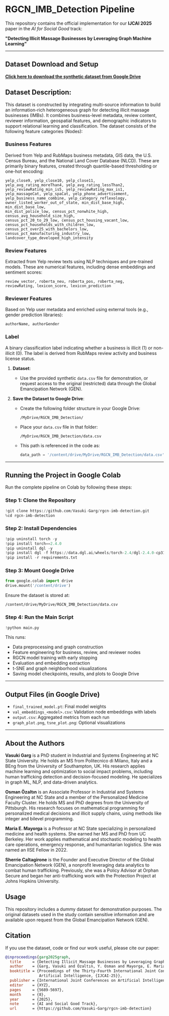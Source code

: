 # RGCN_IMB_Detection Pipeline

This repository contains the official implementation for our **IJCAI 2025** paper in the *AI for Social Good* track:

**"Detecting Illicit Massage Businesses by Leveraging Graph Machine Learning"**

---

## Dataset Download and Setup
**[Click here to download the synthetic dataset from Google Drive](https://drive.google.com/file/d/1bJYk59VQZ-2zDdBYdY5jjmTtVIBeZjAK/view?usp=sharing)**

## Dataset Description:
This dataset is constructed by integrating multi-source information to build an information-rich heterogeneous graph for detecting illicit massage businesses (IMBs). It combines business-level metadata, review content, reviewer information, geospatial features, and demographic indicators to support relational learning and classification.
The dataset consists of the following feature categories (Nodes):

### Business Features
Derived from Yelp and RubMaps business metadata, GIS data, the U.S. Census Bureau, and the National Land Cover Database (NLCD). These are primarily binary features, created through quantile-based thresholding or one-hot encoding:
```
yelp_close9, yelp_close10, yelp_close11, 
yelp_avg_rating_moreThan4, yelp_avg_rating_lessThan2, 
yelp_reviewRating_min_is5, yelp_reviewRating_max_is1, 
yelp_massageCat, yelp_spaCat, yelp_phone_advertisement, 
yelp_business_name_combine, yelp_category_reflexology, 
owner_listed_worker_out_of_state, min_dist_base_high, min_dist_base_low, 
min_dist_police_low, census_pct_nonwhite_high, census_avg_household_size_high, 
census_pct_20_to_29_low, census_pct_housing_vacant_low, 
census_pct_households_with_children_low, census_pct_over25_with_bachelors_low, 
census_pct_manufacturing_industry_low, landcover_type_developed_high_intensity
```
### Review Features
Extracted from Yelp review texts using NLP techniques and pre-trained models. These are numerical features, including dense embeddings and sentiment scores:
```
review_vector, roberta_neu, roberta_pos, roberta_neg, 
reviewRating, lexicon_score, lexicon_prediction
```
### Reviewer Features
Based on Yelp user metadata and enriched using external tools (e.g., gender prediction libraries):
```
authorName, authorGender
```
### Label
A binary classification label indicating whether a business is illicit (1) or non-illicit (0). The label is derived from RubMaps review activity and business license status.

1. **Dataset**:
   - Use the provided synthetic `data.csv` file for demonstration, or request access to the original (restricted) data through the Global Emancipation Network (GEN).

2. **Save the Dataset to Google Drive**:
   - Create the following folder structure in your Google Drive:
     ```
     /MyDrive/RGCN_IMB_Detection/
     ```
   - Place your `data.csv` file in that folder:
     ```
     /MyDrive/RGCN_IMB_Detection/data.csv
     ```
   - This path is referenced in the code as:
     ```python
     data_path = '/content/drive/MyDrive/RGCN_IMB_Detection/data.csv'
     ```

---

## Running the Project in Google Colab

Run the complete pipeline on Colab by following these steps:

### Step 1: Clone the Repository
```python
!git clone https://github.com/Vasuki-Garg/rgcn-imb-detection.git
%cd rgcn-imb-detection
```

### Step 2: Install Dependencies
```python
!pip uninstall torch -y
!pip install torch==2.4.0
!pip uninstall dgl -y
!pip install dgl -f https://data.dgl.ai/wheels/torch-2.4/dgl-2.4.0-cp311-cp311-manylinux1_x86_64.whl
!pip install -r requirements.txt
```

### Step 3: Mount Google Drive
```python
from google.colab import drive
drive.mount('/content/drive')
```
Ensure the dataset is stored at:
```
/content/drive/MyDrive/RGCN_IMB_Detection/data.csv
```

### Step 4: Run the Main Script
```python
!python main.py
```

This runs:
- Data preprocessing and graph construction
- Feature engineering for business, review, and reviewer nodes
- RGCN model training with early stopping
- Evaluation and embedding extraction
- t-SNE and graph neighborhood visualizations
- Saving model checkpoints, results, and plots to Google Drive

---

## Output Files (in Google Drive)
- `final_trained_model.pt`: Final model weights
- `val_embeddings_<model>.csv`: Validation node embeddings with labels
- `output.csv`: Aggregated metrics from each run
- `graph_plot.png`, `tsne_plot.png`: Optional visualizations

---

## About the Authors
**Vasuki Garg** is a PhD student in Industrial and Systems Engineering at NC State University. He holds an MS from Politecnico di Milano, Italy and a BEng from the University of Southampton, UK. His research applies machine learning and optimization to social impact problems, including human trafficking detection and decision-focused modeling. He specializes in graph ML, NLP, and data-driven analytics.

**Osman Özaltın** is an Associate Professor in Industrial and Systems Engineering at NC State and a member of the Personalized Medicine Faculty Cluster. He holds MS and PhD degrees from the University of Pittsburgh. His research focuses on mathematical programming for personalized medical decisions and illicit supply chains, using methods like integer and bilevel programming.

**Maria E. Mayorga** is a Professor at NC State specializing in personalized medicine and health systems. She earned her MS and PhD from UC Berkeley. Her work applies mathematical and stochastic modeling to health care operations, emergency response, and humanitarian logistics. She was named an IISE Fellow in 2022.

**Sherrie Caltagirone** is the Founder and Executive Director of the Global Emancipation Network (GEN), a nonprofit leveraging data analytics to combat human trafficking. Previously, she was a Policy Advisor at Orphan Secure and began her anti-trafficking work with the Protection Project at Johns Hopkins University.

## Usage
This repository includes a dummy dataset for demonstration purposes. The original datasets used in the study contain sensitive information and are available upon request from the Global Emancipation Network (GEN).

## Citation

If you use the dataset, code or find our work useful, please cite our paper:

```bibtex
@inproceedings{garg2025graph,
  title     = {Detecting Illicit Massage Businesses by Leveraging Graph Machine Learning},
  author    = {Garg, Vasuki and Özaltın, Y. Osman and Mayorga, E. Maria and Caltigirone, Sherrie},
  booktitle = {Proceedings of the Thirty-Fourth International Joint Conference on
               Artificial Intelligence, {IJCAI-25}},
  publisher = {International Joint Conferences on Artificial Intelligence Organization},
  editor    = {XYZ},
  pages     = {5689-5697},
  month     = {8},
  year      = {2025},
  note      = {AI and Social Good Track},
  url       = {https://github.com/Vasuki-Garg/rgcn-imb-detection}
```


